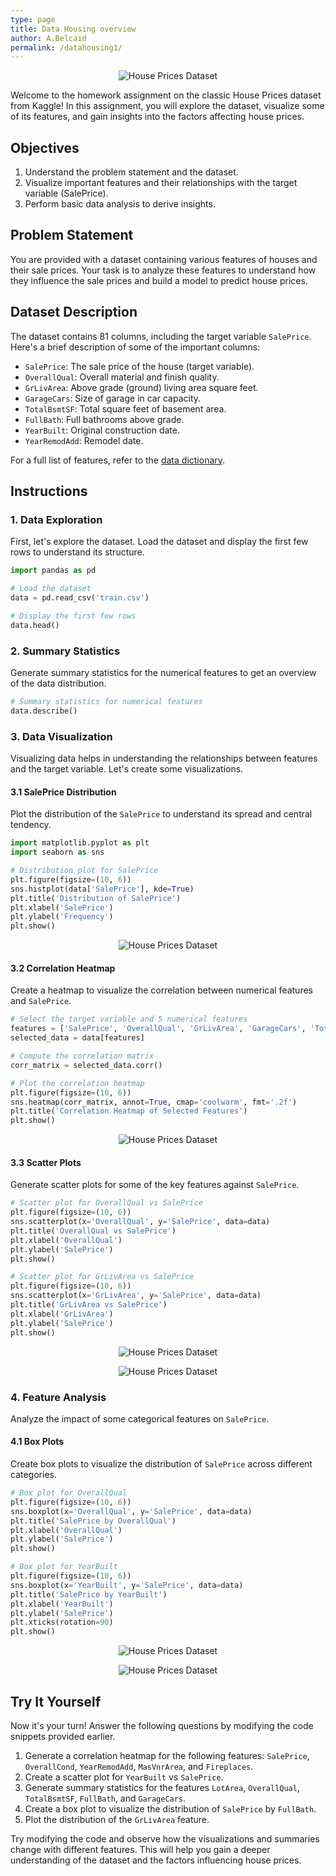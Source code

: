 ```yaml
---
type: page
title: Data Housing overview
author: A.Belcaid
permalink: /datahousing1/
---
```


<p align="center">
  <img src="{{ site.baseurl }}/static_files/kaggle_housing_logo.png" alt="House Prices Dataset">
</p>

Welcome to the homework assignment on the classic House Prices dataset from Kaggle! In this assignment, you will explore the dataset, visualize some of its features, and gain insights into the factors affecting house prices.

## Objectives
1. Understand the problem statement and the dataset.
2. Visualize important features and their relationships with the target variable (SalePrice).
3. Perform basic data analysis to derive insights.

## Problem Statement
You are provided with a dataset containing various features of houses and their sale prices. Your task is to analyze these features to understand how they influence the sale prices and build a model to predict house prices.

## Dataset Description
The dataset contains 81 columns, including the target variable `SalePrice`. Here's a brief description of some of the important columns:

- `SalePrice`: The sale price of the house (target variable).
- `OverallQual`: Overall material and finish quality.
- `GrLivArea`: Above grade (ground) living area square feet.
- `GarageCars`: Size of garage in car capacity.
- `TotalBsmtSF`: Total square feet of basement area.
- `FullBath`: Full bathrooms above grade.
- `YearBuilt`: Original construction date.
- `YearRemodAdd`: Remodel date.

For a full list of features, refer to the [data dictionary](https://www.kaggle.com/competitions/house-prices-advanced-regression-techniques/data).

## Instructions

### 1. Data Exploration
First, let's explore the dataset. Load the dataset and display the first few rows to understand its structure.

```python
import pandas as pd

# Load the dataset
data = pd.read_csv('train.csv')

# Display the first few rows
data.head()
```


### 2. Summary Statistics
Generate summary statistics for the numerical features to get an overview of the data distribution.

```python
# Summary statistics for numerical features
data.describe()
```


### 3. Data Visualization
Visualizing data helps in understanding the relationships between features and the target variable. Let's create some visualizations.

#### 3.1 SalePrice Distribution
Plot the distribution of the `SalePrice` to understand its spread and central tendency.

```python
import matplotlib.pyplot as plt
import seaborn as sns

# Distribution plot for SalePrice
plt.figure(figsize=(10, 6))
sns.histplot(data['SalePrice'], kde=True)
plt.title('Distribution of SalePrice')
plt.xlabel('SalePrice')
plt.ylabel('Frequency')
plt.show()
```

<p align="center">
  <img src="{{ site.baseurl }}/static_files/homework1/housing_disribution.png" alt="House Prices Dataset">
</p>

#### 3.2 Correlation Heatmap
Create a heatmap to visualize the correlation between numerical features and `SalePrice`.

```python
# Select the target variable and 5 numerical features
features = ['SalePrice', 'OverallQual', 'GrLivArea', 'GarageCars', 'TotalBsmtSF', 'YearBuilt']
selected_data = data[features]

# Compute the correlation matrix
corr_matrix = selected_data.corr()

# Plot the correlation heatmap
plt.figure(figsize=(10, 6))
sns.heatmap(corr_matrix, annot=True, cmap='coolwarm', fmt='.2f')
plt.title('Correlation Heatmap of Selected Features')
plt.show()
```

<p align="center">
  <img src="{{ site.baseurl }}/static_files/homework1/heatmap.png" alt="House Prices Dataset">
</p>


#### 3.3 Scatter Plots
Generate scatter plots for some of the key features against `SalePrice`.

```python
# Scatter plot for OverallQual vs SalePrice
plt.figure(figsize=(10, 6))
sns.scatterplot(x='OverallQual', y='SalePrice', data=data)
plt.title('OverallQual vs SalePrice')
plt.xlabel('OverallQual')
plt.ylabel('SalePrice')
plt.show()

# Scatter plot for GrLivArea vs SalePrice
plt.figure(figsize=(10, 6))
sns.scatterplot(x='GrLivArea', y='SalePrice', data=data)
plt.title('GrLivArea vs SalePrice')
plt.xlabel('GrLivArea')
plt.ylabel('SalePrice')
plt.show()
```

<p align="center">
  <img src="{{ site.baseurl }}/static_files/homework1/sale_overalQual.png" alt="House Prices Dataset">
</p>


<p align="center">
  <img src="{{ site.baseurl }}/static_files/homework1/sale_GrLivArea.png" alt="House Prices Dataset">
</p>


### 4. Feature Analysis
Analyze the impact of some categorical features on `SalePrice`.

#### 4.1 Box Plots
Create box plots to visualize the distribution of `SalePrice` across different categories.

```python
# Box plot for OverallQual
plt.figure(figsize=(10, 6))
sns.boxplot(x='OverallQual', y='SalePrice', data=data)
plt.title('SalePrice by OverallQual')
plt.xlabel('OverallQual')
plt.ylabel('SalePrice')
plt.show()

# Box plot for YearBuilt
plt.figure(figsize=(10, 6))
sns.boxplot(x='YearBuilt', y='SalePrice', data=data)
plt.title('SalePrice by YearBuilt')
plt.xlabel('YearBuilt')
plt.ylabel('SalePrice')
plt.xticks(rotation=90)
plt.show()
```

<p align="center">
  <img src="{{ site.baseurl }}/static_files/homework1/price_by_overalQual.png" alt="House Prices Dataset">
</p>

<p align="center">
  <img src="{{ site.baseurl }}/static_files/homework1/price_by_yearbuilt.png" alt="House Prices Dataset">
</p>

## Try It Yourself

Now it's your turn! Answer the following questions by modifying the code snippets provided earlier.


1. Generate a correlation heatmap for the following features: `SalePrice`, `OverallCond`, `YearRemodAdd`, `MasVnrArea`, and `Fireplaces`.
2. Create a scatter plot for `YearBuilt` vs `SalePrice`.
3. Generate summary statistics for the features `LotArea`, `OverallQual`, `TotalBsmtSF`, `FullBath`, and `GarageCars`.
4. Create a box plot to visualize the distribution of `SalePrice` by `FullBath`.
5. Plot the distribution of the `GrLivArea` feature.

Try modifying the code and observe how the visualizations and summaries change with different features. This will help you gain a deeper understanding of the dataset and the factors influencing house prices.

